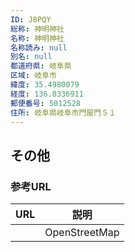```yaml
---
ID: J8PQY
総称: 神明神社
名称: 神明神社
名称読み: null
別名: null
都道府県: 岐阜県
区域: 岐阜市
緯度: 35.4980079
経度: 136.8336911
郵便番号: 5012528
住所: 岐阜県岐阜市門屋門５１
---
```


## その他

### 参考URL

| URL | 説明          |
| --- | ------------- |
|     | OpenStreetMap |
